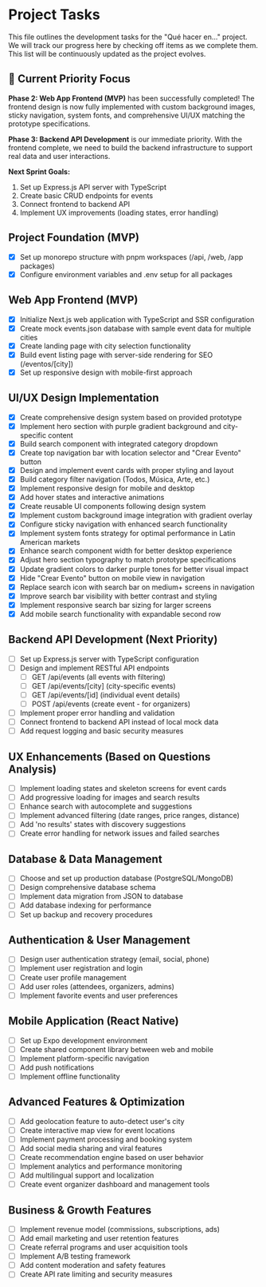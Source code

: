 # Project Tasks

This file outlines the development tasks for the "Qué hacer en..." project. We will track our progress here by checking off items as we complete them. This list will be continuously updated as the project evolves.

## 🎯 Current Priority Focus

**Phase 2: Web App Frontend (MVP)** has been successfully completed! The frontend design is now fully implemented with custom background images, sticky navigation, system fonts, and comprehensive UI/UX matching the prototype specifications.

**Phase 3: Backend API Development** is our immediate priority. With the frontend complete, we need to build the backend infrastructure to support real data and user interactions.

**Next Sprint Goals:**
1. Set up Express.js API server with TypeScript
2. Create basic CRUD endpoints for events
3. Connect frontend to backend API
4. Implement UX improvements (loading states, error handling)

## Project Foundation (MVP)
- [x] Set up monorepo structure with pnpm workspaces (/api, /web, /app packages)
- [x] Configure environment variables and .env setup for all packages

## Web App Frontend (MVP)
- [x] Initialize Next.js web application with TypeScript and SSR configuration
- [x] Create mock events.json database with sample event data for multiple cities
- [x] Create landing page with city selection functionality
- [x] Build event listing page with server-side rendering for SEO (/eventos/[city])
- [x] Set up responsive design with mobile-first approach

## UI/UX Design Implementation
- [x] Create comprehensive design system based on provided prototype
- [x] Implement hero section with purple gradient background and city-specific content
- [x] Build search component with integrated category dropdown
- [x] Create top navigation bar with location selector and "Crear Evento" button
- [x] Design and implement event cards with proper styling and layout
- [x] Build category filter navigation (Todos, Música, Arte, etc.)
- [x] Implement responsive design for mobile and desktop
- [x] Add hover states and interactive animations
- [x] Create reusable UI components following design system
- [x] Implement custom background image integration with gradient overlay
- [x] Configure sticky navigation with enhanced search functionality
- [x] Implement system fonts strategy for optimal performance in Latin American markets
- [x] Enhance search component width for better desktop experience
- [x] Adjust hero section typography to match prototype specifications
- [x] Update gradient colors to darker purple tones for better visual impact
- [x] Hide "Crear Evento" button on mobile view in navigation
- [x] Replace search icon with search bar on medium+ screens in navigation
- [x] Improve search bar visibility with better contrast and styling
- [x] Implement responsive search bar sizing for larger screens
- [x] Add mobile search functionality with expandable second row

## Backend API Development (Next Priority)
- [ ] Set up Express.js server with TypeScript configuration
- [ ] Design and implement RESTful API endpoints
  - [ ] GET /api/events (all events with filtering)
  - [ ] GET /api/events/[city] (city-specific events)
  - [ ] GET /api/events/[id] (individual event details)
  - [ ] POST /api/events (create event - for organizers)
- [ ] Implement proper error handling and validation
- [ ] Connect frontend to backend API instead of local mock data
- [ ] Add request logging and basic security measures

## UX Enhancements (Based on Questions Analysis)
- [ ] Implement loading states and skeleton screens for event cards
- [ ] Add progressive loading for images and search results
- [ ] Enhance search with autocomplete and suggestions
- [ ] Implement advanced filtering (date ranges, price ranges, distance)
- [ ] Add 'no results' states with discovery suggestions
- [ ] Create error handling for network issues and failed searches

## Database & Data Management
- [ ] Choose and set up production database (PostgreSQL/MongoDB)
- [ ] Design comprehensive database schema
- [ ] Implement data migration from JSON to database
- [ ] Add database indexing for performance
- [ ] Set up backup and recovery procedures

## Authentication & User Management
- [ ] Design user authentication strategy (email, social, phone)
- [ ] Implement user registration and login
- [ ] Create user profile management
- [ ] Add user roles (attendees, organizers, admins)
- [ ] Implement favorite events and user preferences

## Mobile Application (React Native)
- [ ] Set up Expo development environment
- [ ] Create shared component library between web and mobile
- [ ] Implement platform-specific navigation
- [ ] Add push notifications
- [ ] Implement offline functionality

## Advanced Features & Optimization
- [ ] Add geolocation feature to auto-detect user's city
- [ ] Create interactive map view for event locations  
- [ ] Implement payment processing and booking system
- [ ] Add social media sharing and viral features
- [ ] Create recommendation engine based on user behavior
- [ ] Implement analytics and performance monitoring
- [ ] Add multilingual support and localization
- [ ] Create event organizer dashboard and management tools

## Business & Growth Features
- [ ] Implement revenue model (commissions, subscriptions, ads)
- [ ] Add email marketing and user retention features
- [ ] Create referral programs and user acquisition tools
- [ ] Implement A/B testing framework
- [ ] Add content moderation and safety features
- [ ] Create API rate limiting and security measures